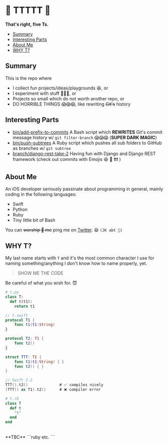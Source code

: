 # 🙌 TTTTT 🙌

**That's right, five Ts.**


<!-- MarkdownTOC -->

- [Summary](#summary)
- [Interesting Parts](#interesting-parts)
- [About Me](#about-me)
- [WHY T?](#why-t)

<!-- /MarkdownTOC -->

## Summary

This is the repo where 
* I collect fun projects/ideas/playgrounds 😆, or
* I experiment with stuff  🤔😮😱, or
* Projects so small which do not worth another repo, or
* DO HORRIBLE THINGS 😱😱😱, like rewriting ~~Git's~~ history


## Interesting Parts
* [bin/add-prefix-to-commits](/bin/add-prefix-to-commits) A Bash
  script which **REWRITES** Git's commit message history w/ `git filter-branch`
  😱😱😱 (**SUPER DARK MAGIC**)
* [bin/push-subtrees](/bin/push-subtrees) A Ruby script which pushes all
  sub folders to GitHub as branches w/ `git subtree`
* [branch/django-rest-take-2](../..//tree/2016-05---Py-Django-Rest---django-rest-take-2)
  Having fun with Django and Django REST framework (check out commits with
  Emojis 😆 🙌 ❗️❗️❗️ )

## About Me

An iOS developer seriously passinate about programming in general, mainly coding in the following languages:

* Swift
* Python
* Ruby
* Tiny little bit of Bash

You can ~~worship 🙌 me~~ ping me on [Twitter](https://twitter.com/NicholasTD07). 😆 `(JK abt 🙌)`

## WHY T?

My last name starts with `T` and it's the most common character I use for naming
something/anything I don't know how to name properly, yet.

> SHOW ME THE CODE

Be careful of what you wish for. 😈

```python
# t.py
class T:
  def t(t1):
    return t1
```

```swift
// t.swift
protocol T1 {
    func t1(t1:String)
}

protocol T2: T1 {
    func t2()
}

struct TTT: T2 {
    func t1(t1:String) { }
    func t2() { }
}

// Swift 2.2
TTT().t2()              # ✅ compiles nicely
(TTT() as T1).t2()      # ❌ compiler error
```

```ruby
# t.rb
class T
  def t
    "t"
  end
end
```

<br>
**TBC**
```ruby
etc.
```
